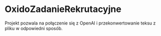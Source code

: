 # OxidoZadanieRekrutacyjne
Projekt pozwala na połączenie się z OpenAI i przekonwertowanie teksu z pliku w odpowiedni sposób.
